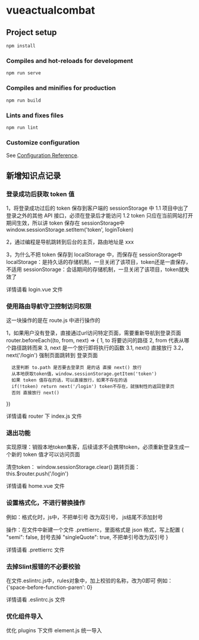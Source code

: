 # vueactualcombat

## Project setup
```
npm install
```

### Compiles and hot-reloads for development
```
npm run serve
```

### Compiles and minifies for production
```
npm run build
```

### Lints and fixes files
```
npm run lint
```

### Customize configuration
See [Configuration Reference](https://cli.vuejs.org/config/).



## 新增知识点记录


### 登录成功后获取 token 值
1，将登录成功过后的 token 保存到客户端的 sessionStorage 中
    1.1  项目中出了登录之外的其他 API 接口，必须在登录后才能访问
    1.2  token 只应在当前网站打开期间生效，所以讲 token 保存在 sessionStorage中
         window.sessionStorage.setItem('token', loginToken)

2，通过编程是导航跳转到后台的主页，路由地址是 xxx

3，为什么不把 token 保存到 localStorage 中，而保存在 sessionStorage中
localStorage：是持久话的存储机制，一旦关闭了该项目，token还是一直保存，不适用
sessionStorage：会话期间的存储机制，一旦关闭了该项目，token就失效了

详情请看 login.vue 文件




### 使用路由导航守卫控制访问权限
这一块操作的是在 route.js 中进行操作的

1，如果用户没有登录，直接通过url访问特定页面，需要重新导航到登录页面
router.beforeEach((to, from, next) => {
   1, to 将要访问的路径
   2, from 代表从哪个路径跳转而来
   3, next 是一个放行即将执行的函数
      3.1, next() 直接放行
      3.2，next('/login') 强制页面跳转到 登录页面

      这里判断 to.path 是否要去登录页 是的话 直接 next() 放行
      从本地获取token值，window.sessionStorage.getItem('token')
      如果 token 值存在的话，可以直接放行，如果不存在的话
      if(!token) return next('/login') token不存在，就强制性的返回登录页
      否则 直接放行 next()
})

详情请看 router 下 index.js 文件


### 退出功能
实现原理：销毁本地token集客，后续请求不会携带token，必须重新登录生成一个新的 token 值才可以访问页面

清空token： window.sessionStorage.clear()
跳转页面：this.$router.push('/login')

详情请看 home.vue 文件


### 设置格式化，不进行替换操作
例如：格式化时，js中，不把单引号 改为双引号，
     js结尾不添加封号

操作：在文件中新建一个文件 .prettierrc，里面格式是 json 格式，写上配置
{
    "semi": false, 封号去掉
    "singleQuote": true,  不把单引号改为双引号
}

详情请看 .prettierrc 文件


### 去掉Slint报错的不必要校验
在文件.eslintrc.js中，rules对象中，加上校验的名称，改为0即可
例如：{'space-before-function-paren': 0}

详情请看 .eslintrc.js 文件



### 优化组件导入
优化 plugins 下文件 element.js
统一导入
